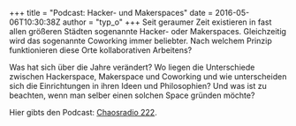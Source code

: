 +++
title = "Podcast: Hacker- und Makerspaces"
date = 2016-05-06T10:30:38Z
author = "typ_o"
+++
Seit geraumer Zeit existieren in fast allen größeren Städten sogenannte
Hacker- oder Makerspaces. Gleichzeitig wird das sogenannte Coworking
immer beliebter. Nach welchem Prinzip funktionieren diese Orte
kollaborativen Arbeitens?  
  
Was hat sich über die Jahre verändert? Wo liegen die Unterschiede
zwischen Hackerspace, Makerspace und Coworking und wie unterscheiden
sich die Einrichtungen in ihren Ideen und Philosophien? Und was ist zu
beachten, wenn man selber einen solchen Space gründen möchte?  
  
Hier gibts den Podcast:
[Chaosradio 222](http://chaosradio.ccc.de/cr222.html).
